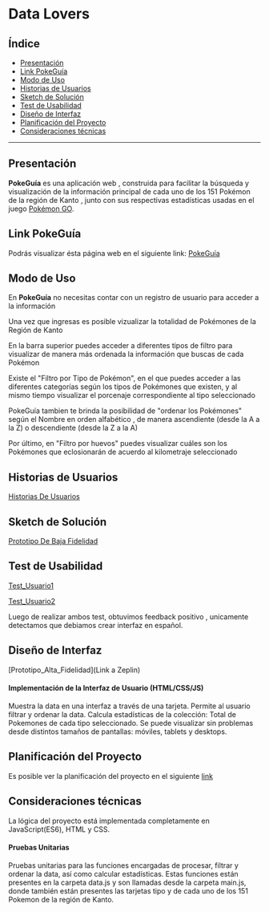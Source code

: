 # **Data Lovers**

## **Índice**

* [Presentación](#presentacion)
* [Link PokeGuía](#link-pokeguia)
* [Modo de Uso](#modo-de-uso)
* [Historias de Usuarios](#historias-de-usuarios)
* [Sketch de Solución](#sketch-de-solucion)
* [Test de Usabilidad](#test-de-usabilidad)
* [Diseño de Interfaz](#diseno-de-interfaz)
* [Planificación del Proyecto](#planificacion-del-proyecto)
* [Consideraciones técnicas](#consideraciones-tecnicas)


***

## **Presentación**

**PokeGuía** es una aplicación web , construida para facilitar la búsqueda y visualización de la información principal de cada uno de los 151 Pokémon de la región de Kanto , junto con sus respectivas estadísticas usadas en el juego [Pokémon GO](https://Pokémongolive.com).

## **Link PokeGuía**

Podrás visualizar ésta página web en el siguiente link:
[PokeGuía](https://github.com/paulaestayc/SCL009-data-lovers)<!-- pendiente link final -->


## **Modo de Uso**

En **PokeGuía** no necesitas contar con un registro de usuario para acceder a la información

Una vez que ingresas es posible vizualizar la totalidad de Pokémones de la Región de Kanto

En la barra superior puedes acceder a diferentes tipos de filtro para visualizar de manera más ordenada la información que buscas de cada Pokémon

Existe el "Filtro por Tipo de Pokémon", en el que puedes acceder a las diferentes categorías según los tipos de Pokémones que existen, y al mismo tiempo visualizar el porcenaje correspondiente al tipo seleccionado
 
PokeGuía tambien te brinda la posibilidad de "ordenar los Pokémones" según el Nombre en orden alfabético , de manera ascendiente (desde la A a la Z) o descendiente (desde la Z a la A)

Por último, en "Filtro por huevos" puedes visualizar cuáles son los Pokémones que eclosionarán de acuerdo al kilometraje seleccionado 


## **Historias de Usuarios**

[Historias De Usuarios](https://ibb.co/hgPsP09)



## **Sketch de Solución**

[Prototipo De Baja Fidelidad](https://ibb.co/TPTXC67)

## **Test de Usabilidad**

[Test_Usuario1](https://www.youtube.com/watch?v=eOjUcLrdY8s)

[Test_Usuario2](https://www.youtube.com/watch?v=eC8Un0XFiXc)

Luego de realizar ambos test, obtuvimos feedback positivo , unicamente detectamos que debiamos crear interfaz en español.

## **Diseño de Interfaz**

[Prototipo_Alta_Fidelidad](Link a Zeplin)

#### **Implementación de la Interfaz de Usuario (HTML/CSS/JS)** 
Muestra la data en una interfaz a través de una tarjeta.
Permite al usuario filtrar y ordenar la data.
Calcula estadísticas de la colección: Total de Pokemones de cada tipo seleccionado.
Se puede visualizar sin problemas desde distintos tamaños de pantallas: móviles, tablets y desktops.

## **Planificación del Proyecto**

Es posible ver la planificación del proyecto en el siguiente [link](<!-- trello -->)



## **Consideraciones técnicas**
La lógica del proyecto está implementada completamente en JavaScript(ES6), HTML y CSS.

#### **Pruebas Unitarias**
Pruebas unitarias para las funciones encargadas de procesar, filtrar y ordenar la data, así como calcular estadísticas. Estas funciones están presentes en la carpeta data.js y son llamadas desde la carpeta main.js, donde también están presentes las tarjetas tipo y de cada uno de los 151 Pokemon de la región de Kanto.
